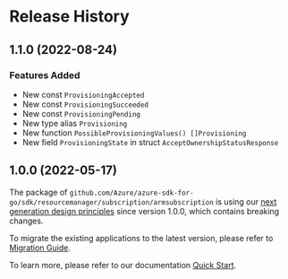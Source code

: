 # Release History

## 1.1.0 (2022-08-24)
### Features Added

- New const `ProvisioningAccepted`
- New const `ProvisioningSucceeded`
- New const `ProvisioningPending`
- New type alias `Provisioning`
- New function `PossibleProvisioningValues() []Provisioning`
- New field `ProvisioningState` in struct `AcceptOwnershipStatusResponse`


## 1.0.0 (2022-05-17)

The package of `github.com/Azure/azure-sdk-for-go/sdk/resourcemanager/subscription/armsubscription` is using our [next generation design principles](https://azure.github.io/azure-sdk/general_introduction.html) since version 1.0.0, which contains breaking changes.

To migrate the existing applications to the latest version, please refer to [Migration Guide](https://aka.ms/azsdk/go/mgmt/migration).

To learn more, please refer to our documentation [Quick Start](https://aka.ms/azsdk/go/mgmt).